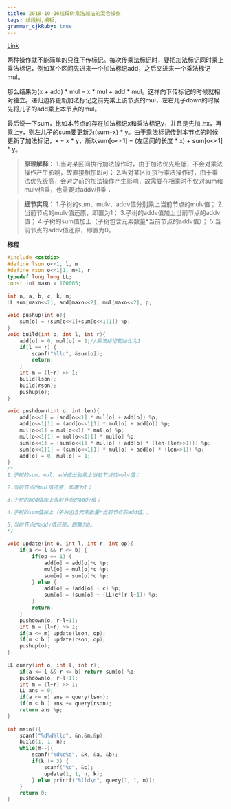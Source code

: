 ```yaml
---
title: 2018-10-16线段树乘法加法的混合操作
tags: 线段树,模板,
grammar_cjkRuby: true
---
```

[Link](https://www.luogu.org/problemnew/show/P3373)

两种操作就不能简单的只往下传标记。每次传乘法标记时，要把加法标记同时乘上乘法标记，例如某个区间先进来一个加法标记add，之后又进来一个乘法标记mul。

那么结果为(x + add) * mul = x * mul + add * mul。这样向下传标记的时候就相对独立。递归边界更新加法标记之前先乘上该节点的mul，左右儿子down的时候先将儿子的add乘上本节点的mul。

最后说一下sum，比如本节点的存在加法标记x和乘法标记y，并且是先加上x，再乘上y，则左儿子的sum要更新为(sum+x) * y。由于乘法标记传到本节点的时候更新了加法标记，x = x * y，所以sum[o<<1] = (左区间的长度 * x) + sum[o<<1] * y。

>**原理解释：**
>1.当对某区间执行加法操作时，由于加法优先级低，不会对乘法操作产生影响，故直接相加即可；
>2.当对某区间执行乘法操作时，由于乘法优先级高，会对之前的加法操作产生影响，故需要在相乘时不仅对sum和mulv相乘，也需要对addv相乘；

>**细节实现：**
>1.子树的sum、mulv、addv值分别乘上当前节点的mulv值；
>2.当前节点的mulv值还原，即置为1；
3.子树的addv值加上当前节点的addv值；
4.子树的sum值加上（子树包含元素数量*当前节点的addv值）；
5.当前节点的addv值还原，即置为0。

**标程**
```cpp
#include <cstdio>
#define lson o<<1, l, m
#define rson o<<1|1, m+1, r
typedef long long LL;
const int maxn = 100005;
 
int n, a, b, c, k, m;
LL sum[maxn<<2], add[maxn<<2], mul[maxn<<2], p;
 
void pushup(int o){
    sum[o] = (sum[o<<1]+sum[o<<1|1]) %p;
}
void build(int o, int l, int r){
    add[o] = 0, mul[o] = 1;//乘法标记初始化为1 
    if(l == r) {
        scanf("%lld", &sum[o]);
        return;
    }
    int m = (l+r) >> 1;
    build(lson);
    build(rson);
    pushup(o);
}
 
void pushdown(int o, int len){
    add[o<<1] = (add[o<<1] * mul[o] + add[o]) %p;
    add[o<<1|1] = (add[o<<1|1] * mul[o] + add[o]) %p;
    mul[o<<1] = mul[o<<1] * mul[o] %p;
    mul[o<<1|1] = mul[o<<1|1] * mul[o] %p;
    sum[o<<1] = (sum[o<<1] * mul[o] + add[o] * (len-(len>>1))) %p;
    sum[o<<1|1] = (sum[o<<1|1] * mul[o] + add[o] * (len>>1)) %p;
    add[o] = 0, mul[o] = 1;
}
/*
1.子树的sum、mul、add值分别乘上当前节点的mulv值；

2.当前节点的mul值还原，即置为1；

3.子树的add值加上当前节点的addv值；

4.子树的sum值加上（子树包含元素数量*当前节点的add值）；

5.当前节点的addv值还原，即置为0。
*/ 
 
void update(int o, int l, int r, int op){
    if(a <= l && r <= b) {
        if(op == 1) {
            add[o] = add[o]*c %p;
            mul[o] = mul[o]*c %p;
            sum[o] = sum[o]*c %p;
        } else {
            add[o] = (add[o] + c) %p;
            sum[o] = (sum[o] + (LL)c*(r-l+1)) %p;
        }
        return;
    }
    pushdown(o, r-l+1);
    int m = (l+r) >> 1;
    if(a <= m) update(lson, op);
    if(m < b ) update(rson, op);
    pushup(o);
}
 
LL query(int o, int l, int r){
    if(a <= l && r <= b) return sum[o] %p;
    pushdown(o, r-l+1);
    int m = (l+r) >> 1;
    LL ans = 0;
    if(a <= m) ans = query(lson);
    if(m < b ) ans += query(rson);
    return ans %p;
}
 
int main(){
    scanf("%d%d%lld", &n,&m,&p);
    build(1, 1, n);
    while(m--){
        scanf("%d%d%d", &k, &a, &b);
        if(k != 3) {
            scanf("%d", &c);
            update(1, 1, n, k);
        } else printf("%lld\n", query(1, 1, n));
    }
    return 0;
}
```